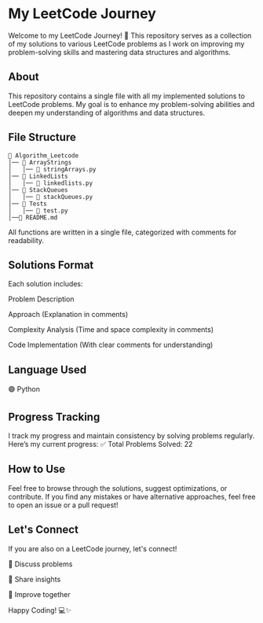 # My LeetCode Journey

Welcome to my LeetCode Journey! 🚀 This repository serves as a collection of my solutions to various LeetCode problems as I work on improving my problem-solving skills and mastering data structures and algorithms.

## About

This repository contains a single file with all my implemented solutions to LeetCode problems. My goal is to enhance my problem-solving abilities and deepen my understanding of algorithms and data structures.

## File Structure
```
📂 Algorithm_Leetcode
│── 📂 ArrayStrings
│   │── 📜 stringArrays.py
│── 📂 LinkedLists
│   │── 📜 linkedlists.py
│── 📂 StackQueues
│   │── 📜 stackQueues.py
│── 📂 Tests
│   │── 📜 test.py
│──📜 README.md
```

All functions are written in a single file, categorized with comments for readability.

## Solutions Format

Each solution includes:

Problem Description

Approach (Explanation in comments)

Complexity Analysis (Time and space complexity in comments)

Code Implementation (With clear comments for understanding)

## Language Used

🟢 Python

## Progress Tracking

I track my progress and maintain consistency by solving problems regularly. Here’s my current progress:
✅ Total Problems Solved: 22

## How to Use

Feel free to browse through the solutions, suggest optimizations, or contribute. If you find any mistakes or have alternative approaches, feel free to open an issue or a pull request!

## Let's Connect

If you are also on a LeetCode journey, let's connect!

💬 Discuss problems

🤝 Share insights

🚀 Improve together

Happy Coding! 💻✨
